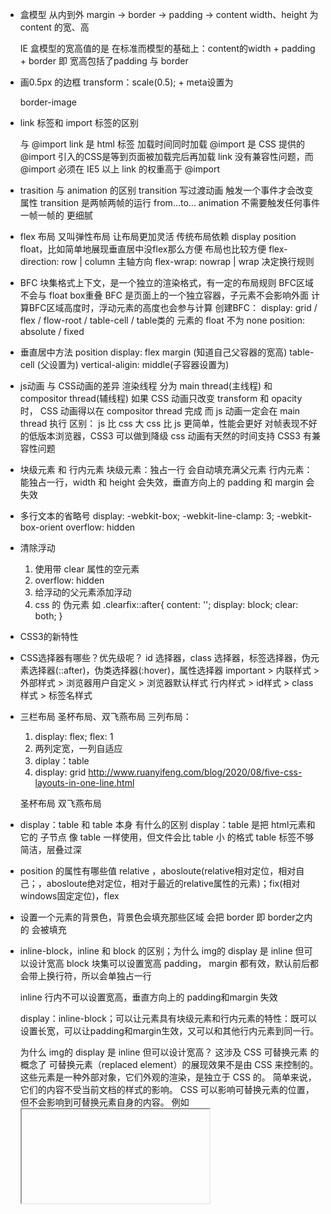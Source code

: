 - 盒模型
  从内到外
  margin -> border -> padding -> content
  width、height 为 content 的宽、高

  IE 盒模型的宽高值的是
  在标准而模型的基础上：content的width + padding + border
  即 宽高包括了padding 与 border

- 画0.5px 的边框
  transform：scale(0.5); +
  meta设置为 
  <meta name="viewport" content="width=device-width, initial-scale=1.0">
  
  border-image

- link 标签和 import 标签的区别
  <link href=""/>
  与
  @import
  link 是 html 标签 加载时间同时加载
  @import 是 CSS 提供的
  @import 引入的CSS是等到页面被加载完后再加载
  link 没有兼容性问题，而 @import 必须在 IE5 以上
  link 的权重高于 @import

- trasition 与 animation 的区别
  transition 写过渡动画 触发一个事件才会改变属性
  transition 是两帧两帧的运行 from...to...
  animation 不需要触发任何事件 一帧一帧的 更细腻

- flex 布局
  又叫弹性布局
  让布局更加灵活
  传统布局依赖 display position float，比如简单地展现垂直居中没flex那么方便
  布局也比较方便
  flex-direction: row | column 主轴方向
  flex-wrap: nowrap | wrap 决定换行规则

- BFC
块集格式上下文，是一个独立的渲染格式，有一定的布局规则
BFC区域不会与 float box重叠
BFC 是页面上的一个独立容器，子元素不会影响外面
计算BFC区域高度时，浮动元素的高度也会参与计算
创建BFC：
    display: grid / flex / flow-root / table-cell / table类的
    元素的 float 不为 none
    position: absolute / fixed

- 垂直居中方法
  position
  display: flex
  margin (知道自己父容器的宽高)
  table-cell (父设置为) vertical-aligin: middle(子容器设置为)

- js动画 与 CSS动画的差异
  渲染线程 分为 main thread(主线程) 和 compositor thread(辅线程)
  如果 CSS 动画只改变 transform 和 opacity 时，
  CSS 动画得以在 compositor thread 完成
  而 js 动画一定会在 main thread 执行
  区别：
    js 比 css 大
    css 比 js 更简单，性能会更好
    对帧表现不好的低版本浏览器，CSS3 可以做到降级
    css 动画有天然的时间支持
    CSS3 有兼容性问题

- 块级元素 和 行内元素
  块级元素：独占一行 会自动填充满父元素
  行内元素：能独占一行，width 和 height 会失效，垂直方向上的 padding 和 margin 会失效

- 多行文本的省略号
  display: -webkit-box;
  -webkit-line-clamp: 3;
  -webkit-box-orient
  overflow: hidden

- 清除浮动
  1. 使用带 clear 属性的空元素
  2.  overflow: hidden
  3.  给浮动的父元素添加浮动
  4. css 的 伪元素
  如
    .clearfix::after{
      content: '';
      display: block;
      clear: both;
    } 

- CSS3的新特性


- CSS选择器有哪些？优先级呢？
id 选择器，class 选择器，标签选择器，伪元素选择器(::after)，伪类选择器(:hover)，属性选择器
important > 内联样式 > 外部样式 > 浏览器用户自定义 > 浏览器默认样式
行内样式 > id样式 > class样式 > 标签名样式


- 三栏布局
圣杯布局、双飞燕布局
  三列布局：
  1. display: flex; flex: 1
  2. 两列定宽，一列自适应
  3. diplay：table
  4. display: grid
  http://www.ruanyifeng.com/blog/2020/08/five-css-layouts-in-one-line.html

  圣杯布局
  双飞燕布局

- display：table 和 table 本身 有什么的区别
  display：table 是把 html元素和它的 子节点 像 table 一样使用，但文件会比 table 小 的格式
  table 标签不够简洁，层叠过深

- position 的属性有哪些值
  relative ，abosloute(relative相对定位，相对自己；，abosloute绝对定位，相对于最近的relative属性的元素)；fix(相对windows固定定位)，flex

- 设置一个元素的背景色，背景色会填充那些区域
  会把 border 即 border之内的 会被填充

- inline-block，inline 和 block 的区别；为什么 img的 display 是 inline 但可以设计宽高
  block 块集可以设置宽高 padding， margin 都有效，默认前后都会带上换行符，所以会单独占一行

  inline 行内不可以设置宽高，垂直方向上的 padding和margin 失效

  display：inline-block；可以让元素具有块级元素和行内元素的特性：既可以设置长宽，可以让padding和margin生效，又可以和其他行内元素到同一行。

  为什么 img的 display 是 inline 但可以设计宽高？
  这涉及 CSS 可替换元素 的概念了
  可替换元素（replaced element）的展现效果不是由 CSS 来控制的。
  这些元素是一种外部对象，它们外观的渲染，是独立于 CSS 的。
  简单来说，它们的内容不受当前文档的样式的影响。
  CSS 可以影响可替换元素的位置，但不会影响到可替换元素自身的内容。
  例如 <iframe> 元素，可能具有自己的样式表，但它们不会继承父文档的样式。
  <iframe>、<video>、<embed>、<img>、以及将 input 声明为 image 格式时
  这些元素有一个共性，就是他们的内容都不是通过在标签内添加文本，而是通过某个属性（src、data（<object>）、label（<option>）或js控制（<canvas>））来显示内容的。
  可替换元素拥有内置宽高，他们可以设置width和height。他们的性质同设置了display:inline-block的元素一致。


- 重绘 和 回流(重排)

- CSS三角形
  transparent：设置为透明色
  将容器的宽高设置为 0
  再设置 border-width：上右下左
  以及 border-color：不显示的就设置为 transparent 透明色

- 动画
  